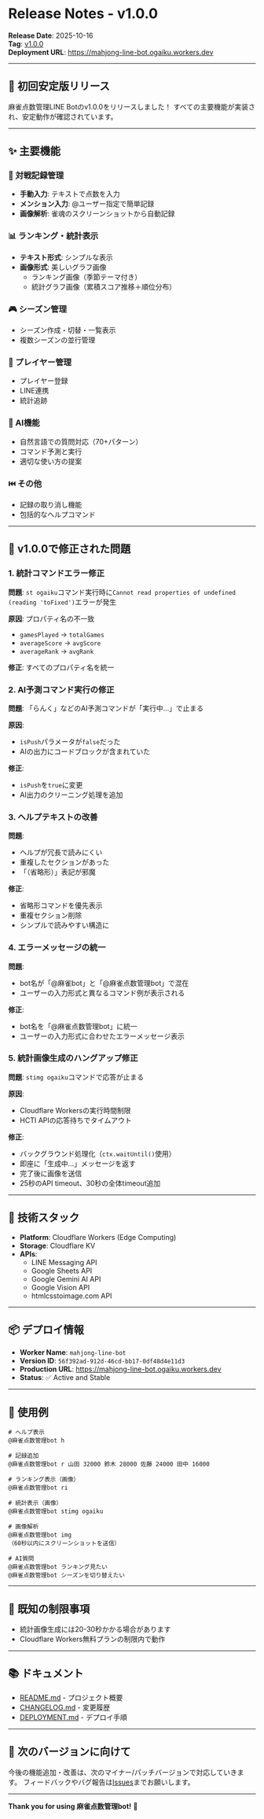# Release Notes - v1.0.0

**Release Date**: 2025-10-16  
**Tag**: [v1.0.0](https://github.com/ogaiku-wospe/mahjong-line-bot/releases/tag/v1.0.0)  
**Deployment URL**: https://mahjong-line-bot.ogaiku.workers.dev

---

## 🎉 初回安定版リリース

麻雀点数管理LINE Botのv1.0.0をリリースしました！
すべての主要機能が実装され、安定動作が確認されています。

---

## ✨ 主要機能

### 📝 対戦記録管理
- **手動入力**: テキストで点数を入力
- **メンション入力**: @ユーザー指定で簡単記録
- **画像解析**: 雀魂のスクリーンショットから自動記録

### 📊 ランキング・統計表示
- **テキスト形式**: シンプルな表示
- **画像形式**: 美しいグラフ画像
  - ランキング画像（季節テーマ付き）
  - 統計グラフ画像（累積スコア推移＋順位分布）

### 🎮 シーズン管理
- シーズン作成・切替・一覧表示
- 複数シーズンの並行管理

### 👥 プレイヤー管理
- プレイヤー登録
- LINE連携
- 統計追跡

### 🤖 AI機能
- 自然言語での質問対応（70+パターン）
- コマンド予測と実行
- 適切な使い方の提案

### ⏮️ その他
- 記録の取り消し機能
- 包括的なヘルプコマンド

---

## 🐛 v1.0.0で修正された問題

### 1. 統計コマンドエラー修正
**問題**: `st ogaiku`コマンド実行時に`Cannot read properties of undefined (reading 'toFixed')`エラーが発生

**原因**: プロパティ名の不一致
- `gamesPlayed` → `totalGames`
- `averageScore` → `avgScore`
- `averageRank` → `avgRank`

**修正**: すべてのプロパティ名を統一

### 2. AI予測コマンド実行の修正
**問題**: 「らんく」などのAI予測コマンドが「実行中...」で止まる

**原因**: 
- `isPush`パラメータが`false`だった
- AIの出力にコードブロックが含まれていた

**修正**:
- `isPush`を`true`に変更
- AI出力のクリーニング処理を追加

### 3. ヘルプテキストの改善
**問題**: 
- ヘルプが冗長で読みにくい
- 重複したセクションがあった
- 「（省略形）」表記が邪魔

**修正**:
- 省略形コマンドを優先表示
- 重複セクション削除
- シンプルで読みやすい構造に

### 4. エラーメッセージの統一
**問題**:
- bot名が「@麻雀bot」と「@麻雀点数管理bot」で混在
- ユーザーの入力形式と異なるコマンド例が表示される

**修正**:
- bot名を「@麻雀点数管理bot」に統一
- ユーザーの入力形式に合わせたエラーメッセージ表示

### 5. 統計画像生成のハングアップ修正
**問題**: `stimg ogaiku`コマンドで応答が止まる

**原因**: 
- Cloudflare Workersの実行時間制限
- HCTI APIの応答待ちでタイムアウト

**修正**:
- バックグラウンド処理化（`ctx.waitUntil()`使用）
- 即座に「生成中...」メッセージを返す
- 完了後に画像を送信
- 25秒のAPI timeout、30秒の全体timeout追加

---

## 🔧 技術スタック

- **Platform**: Cloudflare Workers (Edge Computing)
- **Storage**: Cloudflare KV
- **APIs**:
  - LINE Messaging API
  - Google Sheets API
  - Google Gemini AI API
  - Google Vision API
  - htmlcsstoimage.com API

---

## 📦 デプロイ情報

- **Worker Name**: `mahjong-line-bot`
- **Version ID**: `56f392ad-912d-46cd-bb17-0df48d4e11d3`
- **Production URL**: https://mahjong-line-bot.ogaiku.workers.dev
- **Status**: ✅ Active and Stable

---

## 📝 使用例

```
# ヘルプ表示
@麻雀点数管理bot h

# 記録追加
@麻雀点数管理bot r 山田 32000 鈴木 28000 佐藤 24000 田中 16000

# ランキング表示（画像）
@麻雀点数管理bot ri

# 統計表示（画像）
@麻雀点数管理bot stimg ogaiku

# 画像解析
@麻雀点数管理bot img
（60秒以内にスクリーンショットを送信）

# AI質問
@麻雀点数管理bot ランキング見たい
@麻雀点数管理bot シーズンを切り替えたい
```

---

## 🙏 既知の制限事項

- 統計画像生成には20-30秒かかる場合があります
- Cloudflare Workers無料プランの制限内で動作

---

## 📚 ドキュメント

- [README.md](./README.md) - プロジェクト概要
- [CHANGELOG.md](./CHANGELOG.md) - 変更履歴
- [DEPLOYMENT.md](./DEPLOYMENT.md) - デプロイ手順

---

## 🎯 次のバージョンに向けて

今後の機能追加・改善は、次のマイナー/パッチバージョンで対応していきます。
フィードバックやバグ報告は[Issues](https://github.com/ogaiku-wospe/mahjong-line-bot/issues)までお願いします。

---

**Thank you for using 麻雀点数管理bot!** 🎴
